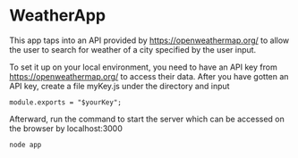 # WeatherApp

This app taps into an API provided by https://openweathermap.org/ to allow the user to search for weather of a city specified by the user input.

To set it up on your local environment, you need to have an API key from https://openweathermap.org/ to access their data. After you have gotten an API key, create a file myKey.js under the directory and input 
```
module.exports = "$yourKey";
```

Afterward, run the command to start the server which can be accessed on the browser by localhost:3000
```
node app
```
